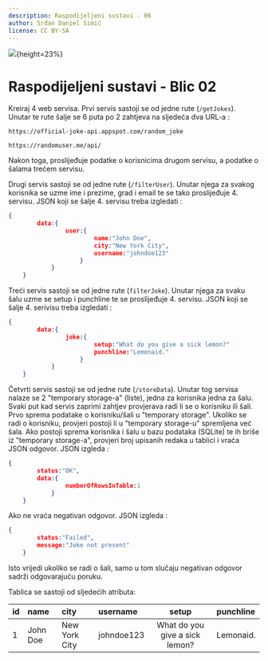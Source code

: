 ```yaml
---
description: Raspodijeljeni sustavi - 06
author: Srđan Daniel Simić
license: CC BY-SA
---
```


![](fipu.png){height=23%}

# Raspodijeljeni sustavi - Blic 02

Kreiraj 4 web servisa.
Prvi servis sastoji se od jedne rute (`/getJokes`).
Unutar te rute šalje se 6 puta po 2 zahtjeva na 
sljedeća dva URL-a : 
```
https://official-joke-api.appspot.com/random_joke

https://randomuser.me/api/
```
Nakon toga, proslijeđuje podatke o korisnicima drugom servisu,
a podatke o šalama trećem servisu.

Drugi servis sastoji se od jedne rute (`/filterUser`).
Unutar njega za svakog korisnika se uzme ime i prezime, grad i
email te se tako proslijeđuje 4. servisu.
JSON koji se šalje 4. servisu treba izgledati :
```json
{
        data:{
                user:{
                        name:"John Doe",
                        city:"New York City",
                        username:"johndoe123"
                    }
            }
    }
```

Treći servis sastoji se od jedne rute (`filterJoke`).
Unutar njega za svaku šalu uzme se setup i punchline te se
proslijeđuje 4. servisu.
JSON koji se šalje 4. serivisu treba izgledati :
```json
{
        data:{
                joke:{
                        setup:"What do you give a sick lemon?"
                        punchline:"Lemonaid."
                    }
            }
    }
```

Četvrti servis sastoji se od jedne rute (`/storeData`).
Unutar tog servisa nalaze se 2 "temporary storage-a" (liste),
jedna za korisnika jedna za šalu.
Svaki put kad servis zaprimi zahtjev provjerava radi li se o 
korisniku ili šali.
Prvo sprema podatake o korisniku/šali u "temporary storage".
Ukoliko se radi o korisniku, provjeri postoji li u "temporary 
storage-u" spremljena već šala.
Ako postoji sprema korisnika i šalu u bazu podataka (SQLite) te 
ih briše iz "temporary storage-a", provjeri broj 
upisanih redaka u tablici i vraća JSON odgovor.
JSON izgleda :
```json
{
        status:"OK",
        data:{
                numberOfRowsInTable:1
            }
    }
```
Ako ne vraća negativan odgovor.
JSON izgleda : 
```json
{
        status:"Failed",
        message:"Joke not present"
    }
```
Isto vrijedi ukoliko se radi o šali, samo u tom slučaju negativan
odgovor sadrži odgovarajuću poruku.

Tablica se sastoji od sljedećih atributa:

|id|name|city|username|setup|punchline|
|:--|:----|:----|:-----|:-----:|:---------|
|1|John Doe|New York City|johndoe123|What do you give a sick lemon?|Lemonaid.|

